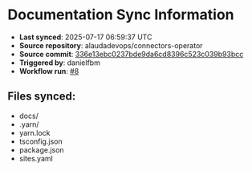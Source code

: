 # Documentation Sync Information

- **Last synced**: 2025-07-17 06:59:37 UTC
- **Source repository**: alaudadevops/connectors-operator
- **Source commit**: [336e13ebc0237bde9da6cd8396c523c039b93bcc](https://github.com/alaudadevops/connectors-operator/commit/336e13ebc0237bde9da6cd8396c523c039b93bcc)
- **Triggered by**: danielfbm
- **Workflow run**: [#8](https://github.com/alaudadevops/connectors-operator/actions/runs/16338404029)

## Files synced:
- docs/
- .yarn/
- yarn.lock
- tsconfig.json
- package.json
- sites.yaml
